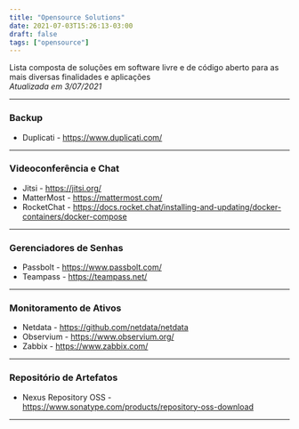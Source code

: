 ```yaml
---
title: "Opensource Solutions"
date: 2021-07-03T15:26:13-03:00
draft: false
tags: ["opensource"]
---
```


Lista composta de soluções em software livre e de código aberto para as mais diversas finalidades e aplicações  
_Atualizada em 3/07/2021_

------------
### Backup
- Duplicati - https://www.duplicati.com/
------------

### Videoconferência e Chat
- Jitsi - https://jitsi.org/
- MatterMost - https://mattermost.com/
- RocketChat - https://docs.rocket.chat/installing-and-updating/docker-containers/docker-compose
------------

### Gerenciadores de Senhas
- Passbolt - https://www.passbolt.com/
- Teampass - https://teampass.net/
------------

### Monitoramento de Ativos
- Netdata - https://github.com/netdata/netdata
- Observium - https://www.observium.org/
- Zabbix - https://www.zabbix.com/
------------

### Repositório de Artefatos
- Nexus Repository OSS - https://www.sonatype.com/products/repository-oss-download
------------